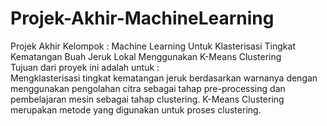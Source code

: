 # Projek-Akhir-MachineLearning
Projek Akhir Kelompok : Machine Learning Untuk Klasterisasi Tingkat Kematangan Buah Jeruk Lokal Menggunakan K-Means Clustering<br>
Tujuan dari proyek ini adalah untuk : <br>
Mengklasterisasi tingkat kematangan jeruk berdasarkan warnanya dengan menggunakan pengolahan citra sebagai tahap pre-processing dan 
pembelajaran mesin sebagai tahap clustering. K-Means Clustering merupakan metode yang digunakan untuk proses clustering.  
